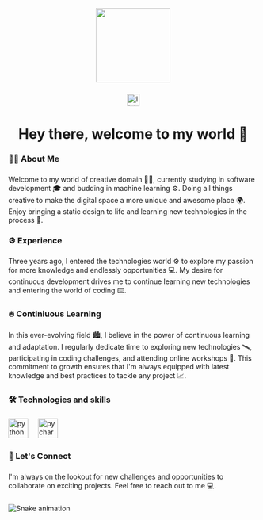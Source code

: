<div align="center">
  <img height="150" src="https://images.wallpapersden.com/image/download/surreal-psychedelic-landscape-amazing-ai-art_bmdlam6UmZqaraWkpJRobWllrWdma2U.jpg"  />
</div>

###

<div align="center">
  <a href="https://www.linkedin.com/in/gergana-boyanova-70a939217/" target="_blank">
    <img src="https://img.shields.io/static/v1?message=LinkedIn&logo=linkedin&label=&color=0077B5&logoColor=white&labelColor=&style=for-the-badge" height="25" alt="linkedin logo"  />
  </a>
</div>

###

<h1 align="center">Hey there, welcome to my world 👋</h1>

###

<h3 align="left">👩‍💻  About Me</h3>

###

<p align="left">Welcome to my world of creative domain  💁‍♀️, currently studying in software development 🎓  and budding in machine learning ⚙️. Doing all things creative to make the digital space a more unique and awesome place 🌍. Enjoy bringing a static design to life and learning new technologies in the process 🎉.</p>

###

<h3 align="left">⚙️  Experience</h3>

###

<p align="left">Three years ago, I entered the technologies world ⚙️ to explore my passion for more knowledge and endlessly opportunities 💻. My desire for continuous development drives me to continue learning new technologies and entering the world of coding ⌨️.</p>

###

<h3 align="left">🔥   Continiuous Learning</h3>

###

<p align="left">In this ever-evolving field 🏙️, I believe in the power of continuous learning and adaptation. I regularly dedicate time to exploring new technologies 🛰️, participating in coding challenges, and attending online workshops 🏫. This commitment to growth ensures that I'm always equipped with latest knowledge and best practices to tackle any project 📈.</p>

###

<h3 align="left">🛠 Technologies and skills</h3>

###

<div align="left">
  <img src="https://cdn.jsdelivr.net/gh/devicons/devicon/icons/python/python-original.svg" height="40" alt="python logo"  />
  <img width="12" />
  <img src="https://cdn.jsdelivr.net/gh/devicons/devicon/icons/pycharm/pycharm-original.svg" height="40" alt="pycharm logo"  />
</div>

###

<h3 align="left">📱   Let's Connect</h3>

###

<p align="left">I'm always on the lookout for new challenges and opportunities to collaborate on exciting projects. Feel free to reach out to me 💻.</p>

###

<img src="https://raw.githubusercontent.com/gern7/gern7/output/snake.svg" alt="Snake animation" />

###
